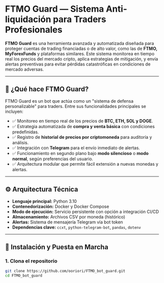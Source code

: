 # FTMO Guard — Sistema Anti-liquidación para Traders Profesionales

**FTMO Guard** es una herramienta avanzada y automatizada diseñada para proteger cuentas de trading financiadas o de alto valor, como las de **FTMO, MyForexFunds** y plataformas similares. Este sistema monitorea en tiempo real los precios del mercado cripto, aplica estrategias de mitigación, y envía alertas preventivas para evitar pérdidas catastróficas en condiciones de mercado adversas.

---

## 🧠 ¿Qué hace FTMO Guard?

FTMO Guard es un bot que actúa como un "sistema de defensa personalizable" para traders. Entre sus funcionalidades principales se incluyen:

- ✅ Monitoreo en tiempo real de los precios de **BTC, ETH, SOL y DOGE**.
- ✅ Estrategia automatizada de **compra y venta básica** con condiciones predefinidas.
- ✅ Registro de **historial de precios por criptomoneda** para auditoría y análisis.
- ✅ Integración con **Telegram** para el envío inmediato de alertas.
- ✅ Funcionamiento en segundo plano bajo **modo silencioso** o **modo normal**, según preferencias del usuario.
- ✅ Arquitectura modular que permite fácil extensión a nuevas monedas y alertas.

---

## ⚙️ Arquitectura Técnica

- **Lenguaje principal:** Python 3.10
- **Contenedorización:** Docker y Docker Compose
- **Modo de ejecución:** Servicio persistente con opción a integración CI/CD
- **Almacenamiento:** Archivos CSV por moneda (histórico)
- **Alertas:** Sistema de mensajería Telegram vía bot token
- **Dependencias clave:** `ccxt`, `python-telegram-bot`, `pandas`, `dotenv`

---

## 🚀 Instalación y Puesta en Marcha

### 1. Clona el repositorio

```bash
git clone https://github.com/ooriori/FTMO_bot_guard.git
cd FTMO_bot_guard

